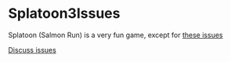 # Splatoon3Issues

Splatoon (Salmon Run) is a very fun game, except for [these issues](https://github.com/smolten/Splatoon3Issues/issues)

[Discuss issues](https://github.com/smolten/Splatoon3Issues/discussions)
